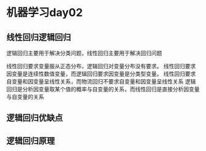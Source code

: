 机器学习day02
============

线性回归逻辑回归
---------------
逻辑回归主要用于解决分类问题，线性回归主要用于解决回归问题

线性回归要求变量服从正态分布，逻辑回归对变量分布没有要求。
线性回归要求因变量是连续性数值变量，而逻辑回归要求因变量是分类型变量。
线性回归要求自变量和因变量呈线性关系，而物流回归不要求自变量和因变量呈线性关系
逻辑回归是分析因变量取某个值的概率与自变量的关系，而线性回归是直接分析因变量与自变量的关系

逻辑回归优缺点
-------------
逻辑回归原理
-----------

